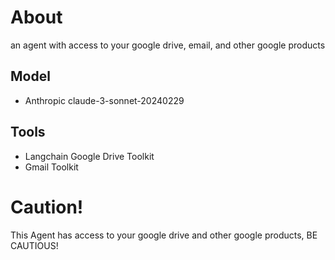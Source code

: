 # About
an agent with access to your google drive, email, and other google products

## Model
- Anthropic claude-3-sonnet-20240229

## Tools
- Langchain Google Drive Toolkit
- Gmail Toolkit

# Caution!
This Agent has access to your google drive and other google products, BE CAUTIOUS!

